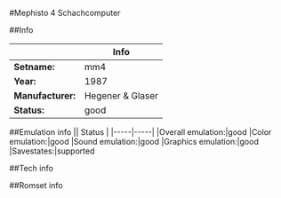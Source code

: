 #Mephisto 4 Schachcomputer

##Info

||Info|
|-----|-----|
|**Setname:**|mm4
|**Year:**|1987
|**Manufacturer:**|Hegener & Glaser
|**Status:**|good

##Emulation info
|| Status |
|-----|-----|
|Overall emulation:|good
|Color emulation:|good
|Sound emulation:|good
|Graphics emulation:|good
|Savestates:|supported

##Tech info

##Romset info

<!--- START OF EDITED COMMENT DO NOT TOUCH TEXT ABOVE-->

